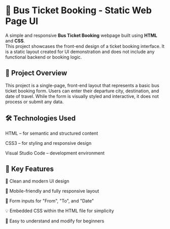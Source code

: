 # 🚌 Bus Ticket Booking - Static Web Page UI

A simple and responsive **Bus Ticket Booking** webpage built using **HTML** and **CSS**.  
This project showcases the front-end design of a ticket booking interface. It is a static layout created for UI demonstration and does not include any functional backend or booking logic.


## 📌 Project Overview

This project is a single-page, front-end layout that represents a basic bus ticket booking form. Users can enter their departure city, destination, and date of travel. While the form is visually styled and interactive, it does not process or submit any data.


## 🛠️ Technologies Used

  HTML – for semantic and structured content
  
  CSS3 – for styling and responsive design
  
  Visual Studio Code – development environment


## 🧱 Key Features

 🎨 Clean and modern UI design
 
 📱 Mobile-friendly and fully responsive layout
 
 🧾 Form inputs for "From", "To", and "Date"
 
 💡 Embedded CSS within the HTML file for simplicity
 
 🧼 Easy to understand and modify for beginners



